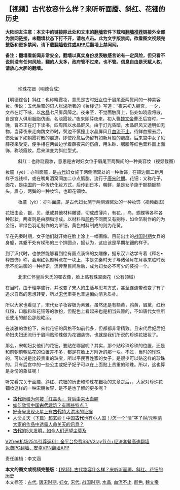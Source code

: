  <h2>【视频】古代妆容什么样？来听听面靥、斜红、花钿的历史</h2> <p class="notice"><b>大陆网友注意：本文中的链接除此处和文末的<a href="https://github.com/bannedbook/fanqiang" >翻墙</a>软件下载和<a href="https://github.com/killgcd/justmysocks/blob/master/README.md">翻墙推荐</a>链接外全部为禁网链接，未翻墙状态下打不开，请勿点击。此为文字版禁闻，欲看图文视频完整版和更多禁闻，请下载<a href="https://github.com/bannedbook/fanqiang">翻墙软件或APP</a>后翻墙上禁闻网。</p><p>备注：翻墙看新闻非常安全，翻墙以真实身份发表敏感言论有一定风险，但只看不说则没有任何风险，翻的人太多，政府管不过来，也不管。信息自由是天赋人权，请放心大胆的翻墙。</b></p>  <div class="entry"> <br /> <figure><figcaption class="wp-caption-text">珍珠花钿（明德合成）</figcaption></figure> <p></p> <p>【明德综合】斜红：也称晓霞妆，意思是古时<a href="https://www.bannedbook.org/bnews/tag/%E5%A6%87%E5%A5%B3/" class="st_tag internal_tag" rel="tag" title="标签 妇女 下的日志">妇女</a>位于眉尾至两鬓间的一种美容妆。传说：五代后蜀的词人张泌所著的《妆楼记》写道：“夜来初入魏宫，一夕，文帝在灯下咏，以<a href="https://www.bannedbook.org/bnews/tag/%E6%B0%B4%E6%99%B6/" class="st_tag internal_tag" rel="tag" title="标签 水晶 下的日志">水晶</a>七尺屏风障之。夜来至，不觉面触屏上，伤处如晓霞将散，自是宫人俱用胭脂仿画，名晓霞妆。”夜来即薛夜来，初入曹<a href="https://www.bannedbook.org/bnews/tag/%E9%AD%8F%E6%96%87%E5%B8%9D/" class="st_tag internal_tag" rel="tag" title="标签 魏文帝 下的日志">魏文帝</a>曹丕后宫时，一晚，曹丕正在灯下读书，四周围以水晶屏风。由于灯光昏暗，水晶屏风又透明如无物，当薛夜来走向魏文帝时，鬓边不慎撞上水晶屏风且<a href="https://www.bannedbook.org/bnews/tag/%E8%A1%80%E6%B5%81%E4%B8%8D%E6%AD%A2/" class="st_tag internal_tag" rel="tag" title="标签 血流不止 下的日志">血流不止</a>。待鲜血擦去后，伤处留下如朝霞将散的痕迹，即使痊愈后仍留有如新月般的疤痕。后来宫中女子见薛夜来受宠，便争相在两鬓边学着薛夜来的伤痕，用朱砂、胭脂等红色膏料画上面饰，称晓霞妆。后来演变为斜红型式。</p> <figure id="attachment_19290" aria-describedby="caption-attachment-19290" style="width: 949px" class="wp-caption alignnone"><figcaption id="caption-attachment-19290" class="wp-caption-text">斜红：也称晓霞妆，意思是古时妇女位于眉尾至两鬓间的一种美容妆（视频截图）</figcaption></figure> <p>妆靥（yè）：亦叫面靥，是<a href="https://www.bannedbook.org/bnews/tag/%e5%8f%a4%e4%bb%a3/" class="st_tag internal_tag" rel="tag" title="标签 古代 下的日志">古代</a>妇女施于两侧酒窝处的一种妆饰，在颊边画二新月样子或钱样，或在嘴角酒窝间加二小点胭脂，流行于<a href="https://www.bannedbook.org/bnews/tag/%e5%94%90%e5%ae%8b%e6%97%b6%e6%9c%9f/" class="st_tag internal_tag" rel="tag" title="标签 唐宋时期 下的日志">唐宋时期</a>。花钿：又称花子，面花，是<span class='wp_keywordlink_affiliate'><a href="https://www.bannedbook.org/" title="中国" target="_blank">中国</a></span>的一种传统化妆方式，后传到日本，朝鲜，是是女子施于额额额额头，眉心，两鬓的一种妆饰，也即花钿妆。</p>  <figure id="attachment_19291" aria-describedby="caption-attachment-19291" style="width: 1151px" class="wp-caption alignnone"><figcaption id="caption-attachment-19291" class="wp-caption-text">妆靥（yè）：亦叫面靥，是古代妇女施于两侧酒窝处的一种妆饰（视频截图）</figcaption></figure> <p>花钿由金，银，贝，纸或其他材料雕镂，切成成薄片，有花，，鸟，蝴蝶等各种各种形状。两者则是由胭脂涂成。以材料和<a href="https://www.bannedbook.org/bnews/tag/%E9%A2%9C%E8%89%B2/" class="st_tag internal_tag" rel="tag" title="标签 颜色 下的日志">颜色</a>不同而又有别称，如金箔制作的的为金钿，翠绿色羽毛制作的为翠钿，黄色材料制成的则为花黄。</p> <p>早在先秦时期，女子他们就开始在脸上涂上一幅画像。目前出土的<a href="https://www.bannedbook.org/bnews/tag/%e6%88%98%e5%9b%bd%e6%97%b6%e6%9c%9f/" class="st_tag internal_tag" rel="tag" title="标签 战国时期 下的日志">战国时期</a>女兵的身躯，其躯干处有梯形的三个排圆点，据认为，这应该是早期花钿的样子。</p> <p>到了汉代时，也依然能够看到绘有圆点装饰的女雕像，据东汉训诂学专着《释名•释首饰》称，会用红色颜料点在一块上，本是先秦时天子与诸侯月在月事来临时表示不能进御的一种标识，流传至民间后后，成为妇女必不可少的装扮一个。</p>  <figure id="attachment_19294" aria-describedby="caption-attachment-19294" style="width: 1153px" class="wp-caption alignnone"><figcaption id="caption-attachment-19294" class="wp-caption-text">北宋仁怀皇后朱氏的翟衣像，脸上贴有珠翠面花（公有领域）</figcaption></figure> <p>在当时，由于理学盛行，并改变了宋人的生活与思考方式，甚至连连带改变了有了追求自然的思想转变，所以<a href="https://www.bannedbook.org/bnews/tag/%e5%ae%8b%e4%bb%a3/" class="st_tag internal_tag" rel="tag" title="标签 宋代 下的日志">宋代</a>审美也普遍偏向清秀质朴。</p> <p>所以大家也看见了，宋代女子妆容极为素雅。虽然还是有额黄，鸦黄，眉黛，红粉红粉，口脂和和花钿等的妆扮，但配色上看起来也是相当典雅的，不如唐代女性所设使用的颜色那般艳丽。</p> <p>在淡雅的妆扮下，宋代花钿的风格不如前代多，但都都非常精致。且宋代后妃后妃命妇夫妇还流行于眉间贴珍珠做为花钿装饰，也就是我们所说的珍珠花钿妆了。</p>  <p>那么，宋朝妇女他们的花钿，要贴在哪里呢？其实，那个贴珍珠珍珠的位置，还是和前朝前朝贴花的位置差不多，都是在脸上方附近的那一块。不过，当时的珍珠的，可以说是比较贵重的珠宝，所以平民百姓家的女子，是很少可以贴这样的珍珠的。只有后宫中的一些公主或妃子妃子可以在上面贴上贵重的珍珠。所以，这也算是身份的象征呢！</p> <p>听完看完关于面靥、斜红、花钿的历史和珍珠花钿妆的文章之后，，大家对珍珠花钿妆这样的一种宋朝妆容，是不是也了解的更多呢？</p> <ul class='op-related-articles' title='相关阅读'> <li><a href='https://www.bannedbook.org/bnews/funmedia/20201216/1448592.html' target='_blank'><b>古代</b>新娘为何披「红盖头」 背后由来太血腥</a></li> <li><a href='https://www.bannedbook.org/bnews/lifebaike/20201205/1442610.html' target='_blank'>如何欣赏中国<b>古代</b>建筑？有哪些特点？</a></li> <li><a href='https://www.bannedbook.org/bnews/lishi/20201126/1437173.html' target='_blank'>好奇号发现火星上有<b>古代</b>特大洪水的证据</a></li> <li><a href='https://www.bannedbook.org/bnews/bannedvideo/20200820/1431826.html' target='_blank'>人命关天（下篇）超玄妙！中国<b>古代</b>也有小人国！/怎一个“情”字了得/元明清大家的作品中透露人命关天的讯息？</a></li> <li><a href='https://www.bannedbook.org/bnews/comments/20201030/1422826.html' target='_blank'><b>古代</b>的5大发明，如今人们还望尘莫及</a></li> </ul> <p class="texttj"> <a href="https://www.bannedbook.org/forum23/topic22702.html" target="_blank">V2free机场25%引荐返利：全平台免费SS/V2ray节点+经济套餐高速翻墙</a><br/> <a href="https://github.com/bannedbook/fanqiang/wiki/%E7%A6%81%E9%97%BB%E7%BD%91%E5%AE%89%E5%8D%93%E7%BF%BB%E5%A2%99%E6%96%B0%E9%97%BBAPP" target="_blank">免费PC翻墙、安卓VPN翻墙APP</a></p><p>责任编辑：李文涵</p> <a name='sharetosocial'></a>       <div><b>本文的图文或视频完整版</b>：<a href='https://www.bannedbook.org/bnews/comments/20201221/1451860.html'>【视频】古代妆容什么样？来听听面靥、斜红、花钿的历史</a></div>  </div><!--END ENTRY--> <div class="postfooter"> <div>本文标签：<a href="https://www.bannedbook.org/bnews/tag/%e5%8f%a4%e4%bb%a3/" rel="tag">古代</a>, <a href="https://www.bannedbook.org/bnews/tag/%e5%94%90%e5%ae%8b%e6%97%b6%e6%9c%9f/" rel="tag">唐宋时期</a>, <a href="https://www.bannedbook.org/bnews/tag/%E5%A6%87%E5%A5%B3/" rel="tag">妇女</a>, <a href="https://www.bannedbook.org/bnews/tag/%e5%ae%8b%e4%bb%a3/" rel="tag">宋代</a>, <a href="https://www.bannedbook.org/bnews/tag/%e6%88%98%e5%9b%bd%e6%97%b6%e6%9c%9f/" rel="tag">战国时期</a>, <a href="https://www.bannedbook.org/bnews/tag/%E6%B0%B4%E6%99%B6/" rel="tag">水晶</a>, <a href="https://www.bannedbook.org/bnews/tag/%E8%A1%80%E6%B5%81%E4%B8%8D%E6%AD%A2/" rel="tag">血流不止</a>, <a href="https://www.bannedbook.org/bnews/tag/%E9%A2%9C%E8%89%B2/" rel="tag">颜色</a>, <a href="https://www.bannedbook.org/bnews/tag/%E9%AD%8F%E6%96%87%E5%B8%9D/" rel="tag">魏文帝</a></div>  </div><!--END POSTFOOTER--> 